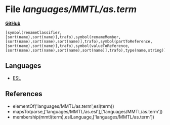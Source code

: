 # File _languages/MMTL/as.term_
**[GitHub](https://github.com/softlang/yas/blob/master/languages/MMTL/as.term)**
```
[symbol(renameClassifier,[sort(name),sort(name)],trafo),symbol(renameMember,[sort(name),sort(name),sort(name)],trafo),symbol(partToReference,[sort(name),sort(name)],trafo),symbol(valueToReference,[sort(name),sort(name),sort(name),sort(name)],trafo),type(name,string)].
```

## Languages
* [ESL](../languages/ESL.md)

## References
* elementOf('languages/MMTL/as.term',esl(term))
* mapsTo(parse,['languages/MMTL/as.esl'],['languages/MMTL/as.term'])
* membership(mmtl(term),eslLanguage,['languages/MMTL/as.term'])

